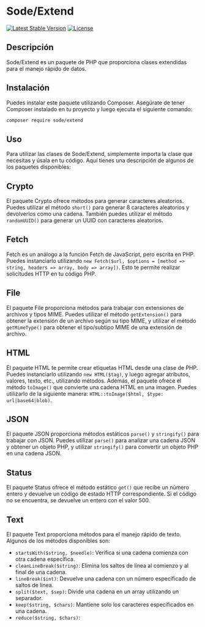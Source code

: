 # Sode/Extend

[![Latest Stable Version](https://poser.pugx.org/sode/extend/v)](//packagist.org/packages/sode/extend)
[![License](https://poser.pugx.org/sode/extend/license)](//packagist.org/packages/sode/extend)

## Descripción

Sode/Extend es un paquete de PHP que proporciona clases extendidas para el manejo rápido de datos.

## Instalación

Puedes instalar este paquete utilizando Composer. Asegúrate de tener Composer instalado en tu proyecto y luego ejecuta el siguiente comando:

```bash
composer require sode/extend
```

## Uso
Para utilizar las clases de Sode/Extend, simplemente importa la clase que necesitas y úsala en tu código. Aquí tienes una descripción de algunos de los paquetes disponibles:

## Crypto
El paquete Crypto ofrece métodos para generar caracteres aleatorios. Puedes utilizar el método ```short()``` para generar 8 caracteres aleatorios y devolverlos como una cadena. También puedes utilizar el método ```randomUUID()``` para generar un UUID con caracteres aleatorios.

## Fetch
Fetch es un análogo a la función Fetch de JavaScript, pero escrita en PHP. Puedes instanciarlo utilizando ```new Fetch($url, $options = [method => string, headers => array, body => array])```. Esto te permite realizar solicitudes HTTP en tu código PHP.

## File
El paquete File proporciona métodos para trabajar con extensiones de archivos y tipos MIME. Puedes utilizar el método ```getExtension()``` para obtener la extensión de un archivo según su tipo MIME, y utilizar el método ```getMimeType()``` para obtener el tipo/subtipo MIME de una extensión de archivo.

## HTML
El paquete HTML te permite crear etiquetas HTML desde una clase de PHP. Puedes instanciarlo utilizando ```new HTML($tag)```, y luego agregar atributos, valores, texto, etc., utilizando métodos. Además, el paquete ofrece el método ```toImage()``` que convierte una cadena HTML en una imagen. Puedes utilizarlo de la siguiente manera: ```HTML::toImage($html, $type: url|base64|blob)```.

## JSON
El paquete JSON proporciona métodos estáticos ```parse()``` y ```stringify()``` para trabajar con JSON. Puedes utilizar ```parse()``` para analizar una cadena JSON y obtener un objeto PHP, y utilizar ```stringify()``` para convertir un objeto PHP en una cadena JSON.

## Status
El paquete Status ofrece el método estático ```get()``` que recibe un número entero y devuelve un código de estado HTTP correspondiente. Si el código no se encuentra, se devuelve un entero con el valor 500.

## Text
El paquete Text proporciona métodos para el manejo rápido de texto. Algunos de los métodos disponibles son:

- ```startsWith($string, $needle)```: Verifica si una cadena comienza con otra cadena específica.
- ```cleanLineBreak($string)```: Elimina los saltos de línea al comienzo y al final de una cadena.
- ```lineBreak($int)```: Devuelve una cadena con un número especificado de saltos de línea.
- ```split($text, $sep)```: Divide una cadena en un array utilizando un separador.
- ```keep($string, $chars)```: Mantiene solo los caracteres especificados en una cadena.
- ```reduce($string, $chars)```: